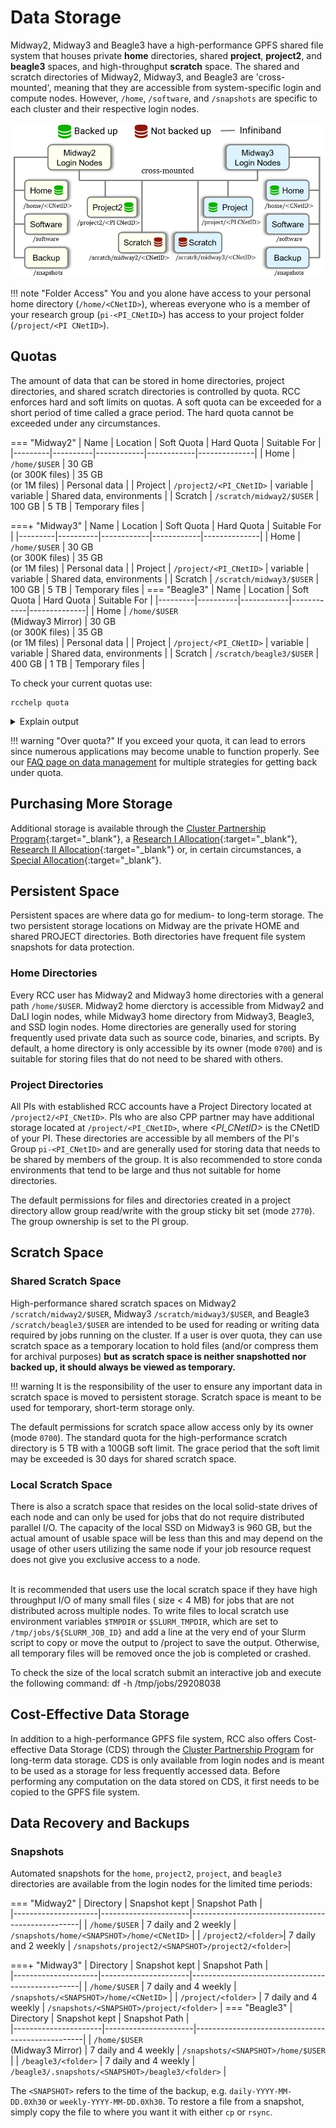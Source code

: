 # Data Storage

Midway2,  Midway3 and Beagle3 have a high-performance GPFS shared file system that houses private **home** directories, shared **project**, **project2**, and **beagle3** spaces, and high-throughput **scratch** space. The shared and scratch directories of Midway2, Midway3, and Beagle3 are 'cross-mounted', meaning that they are accessible from system-specific login and compute nodes. However, `/home`, `/software`, and `/snapshots` are specific to each cluster and their respective login nodes.

![Midway Storage](img/data_management/midway23_storage.jpg)   

!!! note "Folder Access"
      You and you alone have access to your personal home directory (`/home/<CNetID>`), whereas everyone who is a member of your research group (`pi-<PI_CNetID>`) has access to your project folder (`/project/<PI CNetID>`).

## Quotas

The amount of data that can be stored in home directories, project directories, and shared scratch directories is controlled by quota. RCC enforces hard and soft limits on quotas. A soft quota can be exceeded for a short period of time called a grace period.  The hard quota cannot be exceeded under any circumstances.


=== "Midway2"
      |  Name    | Location | Soft Quota | Hard Quota | Suitable For |
      |---------|----------|------------|------------|--------------|
      | Home    | `/home/$USER`            | 30 GB <br /> (or 300K files) | 35 GB <br /> (or 1M files) | Personal data  |
      | Project | `/project2/<PI_CNetID>`     | variable                     | variable                   | Shared data, environments |
      | Scratch | `/scratch/midway2/$USER` | 100 GB                       | 5 TB                       | Temporary files            |

===+ "Midway3"
      | Name    | Location | Soft Quota | Hard Quota | Suitable For |
      |---------|----------|------------|------------|--------------|
      | Home    | `/home/$USER`            | 30 GB <br /> (or 300K files) | 35 GB <br /> (or 1M files) | Personal data  |
      | Project | `/project/<PI_CNetID>`      | variable                     | variable                   | Shared data, environments |
      | Scratch | `/scratch/midway3/$USER` | 100 GB                       | 5 TB                       | Temporary files            |
=== "Beagle3"
      |  Name    | Location | Soft Quota | Hard Quota | Suitable For |
      |---------|----------|------------|------------|--------------|
      | Home    | `/home/$USER`<br /> (Midway3 Mirror) | 30 GB <br /> (or 300K files) | 35 GB <br /> (or 1M files) | Personal data  |
      | Project | `/project/<PI_CNetID>`      | variable                     | variable                   | Shared data, environments |
      | Scratch | `/scratch/beagle3/$USER` | 400 GB                       | 1 TB                       | Temporary files            |

To check your current quotas use:
 ```
 rcchelp quota
 ``` 

<details>
<summary>Explain output</summary>
```
---------------------------------------------------------------------------
fileset          type                   used      quota      limit    grace
---------------- ---------------- ---------- ---------- ---------- --------
home             blocks (user)         8.77G     30.00G     35.00G     none
                 files  (user)        157865     300000    1000000     none
scratch          blocks (user)       101.07G    100.00G      5.00T  30 days
                 files  (user)        193028   10000000   20000000     none
---------------- ---------------- ---------- ---------- ---------- --------
>>> Capacity Filesystem: project2 (GPFS)
---------------- ---------------- ---------- ---------- ---------- --------
pi-shrek         blocks (group)       59.10T     60.00T     60.00T     none
                 files  (group)     45825436  384500000  385500000     none
---------------- ---------------- ---------- ---------- ---------- --------
---------------------------------------------------------------------------
```
<table>
    <thead>
        <tr>
            <th>Field</th>
            <th>Meaning</th>
        </tr>
    </thead>
    <tbody>
        <tr>
        <!-- Row 1 -->
            <td>fileset</td>
            <td>File set or file system where this quota is valid</td>
        </tr>
        <tr>
      <!-- Row 2 -->
            <td>type</td>
            <td>Type of quota. *Blocks* are the amount of consumed disk space. *Files* are the number of files in a directory. Blocks or files quotas can be set at the user or group level.</td>
        </tr>
        <tr>
        <!-- Row 3 -->
            <td>used</td>
            <td>The amount of disk space consumed or the number of files in the specified location.</td>
        </tr>
        <tr>
        <!-- Row 4 -->
            <td>quota</td>
            <td>The *soft quota* (disk space or file count) associated with the specified location. It is possible for usage to exceed the soft quota for the grace period or up to the hard limit.</td>
        </tr>
        <tr>
        <!-- Row 5 -->
            <td>limit</td>
            <td>The *hard quota* (disk space or file count) associated with the specified location. When your usage exceeds this limit, you will NOT be able to write to that filesystem.</td>
        </tr>
        <tr>
        <!-- Row 6 -->
            <td>grace</td>
            <td>The amount of time remaining that the soft quota can be exceeded. *None* means that the quota is not exceeded. After a soft quota has been exceeded for longer than the grace period, it will no longer be possible to create new files.</td>
        </tr>                
    </tbody>
</table>

</details>

!!! warning "Over quota?"
      If you exceed your quota, it can lead to errors since numerous applications may become unable to function properly. See our [FAQ page on data management](../FAQ/data_management_faq.md) for multiple strategies for getting back under quota.

## Purchasing More Storage  
Additional storage is available through the [Cluster Partnership Program](https://rcc.uchicago.edu/support-and-services/cluster-partnership-program){:target="_blank"},
a [Research I Allocation](https://rcc.uchicago.edu/research-allocation-request){:target="_blank"}, [Research II Allocation](https://rcc.uchicago.edu/research-allocation-request-II){:target="_blank"} or, in certain circumstances,
a [Special Allocation](https://rcc.uchicago.edu/special-allocation-request){:target="_blank"}.

## Persistent Space

Persistent spaces are where data go for medium- to long-term storage. The two persistent storage locations on Midway are the private HOME and shared PROJECT directories. Both directories have frequent file system snapshots for data protection.

### Home Directories

Every RCC user has Midway2 and Midway3 home directories with a general path `/home/$USER`. Midway2 home dierctory is accessible from Midway2 and DaLI login nodes, while Midway3 home directory from Midway3, Beagle3, and SSD login nodes. Home directories are generally used for storing frequently used private data such as source code, binaries, and scripts. By default, a home directory is only accessible by its owner (mode `0700`) and is suitable for storing files that do not need to be shared with others.

### Project Directories

All PIs with established RCC accounts have a Project Directory located at `/project2/<PI_CNetID>`. PIs who are also CPP partner may have additional storage located at `/project/<PI_CNetID>`, where *<PI_CNetID>* is the CNetID of your PI. These directories are accessible by all members of the PI's Group `pi-<PI_CNetID>` and are generally used for storing data that needs to be shared by members of the group. It is also recommended to store conda environments that tend to be large and thus not suitable for home directories.  

The default permissions for files and directories created in a project directory allow group read/write with the group sticky bit set (mode `2770`). The group ownership is set to the PI group.

## Scratch Space

### Shared Scratch Space

High-performance shared scratch spaces on Midway2 `/scratch/midway2/$USER`, Midway3 `/scratch/midway3/$USER`, and Beagle3 `/scratch/beagle3/$USER` are intended to be used for reading or writing data required by jobs running on the cluster. If a user is over quota, they can use scratch space as a temporary location to hold files (and/or compress them for archival purposes) **but as scratch space is neither snapshotted nor backed up, it should always be viewed as temporary.**

!!! warning
      It is the responsibility of the user to ensure any important data in scratch space is moved to persistent storage.  Scratch space is meant to be used for temporary, short-term storage only.

The default permissions for scratch space allow access only by its owner (mode `0700`). The standard quota
for the high-performance scratch directory is 5 TB with a 100GB soft limit.  The grace period that the soft limit may be
exceeded is 30 days for shared scratch space.

### Local Scratch Space
There is also a scratch space that resides on the local solid-state drives of each node and can only be used for jobs that do not require distributed parallel I/O. The capacity of the local SSD on Midway3 is 960 GB, but the actual amount of usable space will be less than this and may depend on the usage of other users utilizing the same node if your job resource request does not give you exclusive access to a node.<br></br>
<!-- There is presently no Slurm post script to clean up the local scratch, so please be mindful to clean up this space after any job. -->

It is recommended that users use the local scratch space if they have high throughput I/O of many small files ( size < 4 MB) for jobs that are not distributed across multiple nodes. To write files to local scratch use environment variables `$TMPDIR` or `$SLURM_TMPDIR`, which are set to `/tmp/jobs/${SLURM_JOB_ID}` and add a line at the very end of your Slurm script to copy or move the output to /project to save the output. Otherwise, all temporary files will be removed once the job is completed or crashed.

To check the size of the local scratch submit an interactive job and execute the following command:
df -h /tmp/jobs/29208038

## Cost-Effective Data Storage  
In addition to a high-performance GPFS file system, RCC also offers Cost-effective Data Storage (CDS) through the
[Cluster Partnership Program](https://rcc.uchicago.edu/support-and-services/cluster-partnership-program) for long-term data storage. CDS is only available from login nodes and is meant
to be used as a storage for less frequently accessed data. Before performing any computation on the data stored
on CDS, it first needs to be copied to the GPFS file system.  

## Data Recovery and Backups

### Snapshots

Automated snapshots for the `home`, `project2`, `project`, and `beagle3` directories are available from the login nodes for the limited time periods:

=== "Midway2"
      | Directory           | Snapshot kept        | Snapshot Path                                    |      
      |---------------------|----------------------|--------------------------------------------------|
      | `/home/$USER`       | 7 daily and 2 weekly | `/snapshots/home/<SNAPSHOT>/home/<CNetID>`       |
      | `/project2/<folder>`| 7 daily and 2 weekly | `/snapshots/project2/<SNAPSHOT>/project2/<folder>`|

===+ "Midway3"
      | Directory           | Snapshot kept        | Snapshot Path                                    |      
      |---------------------|----------------------|--------------------------------------------------|
      | `/home/$USER`       | 7 daily and 4 weekly | `/snapshots/<SNAPSHOT>/home/<CNetID>`            |
      | `/project/<folder>` | 7 daily and 4 weekly | `/snapshots/<SNAPSHOT>/project/<folder>`         |
=== "Beagle3"
      | Directory            | Snapshot kept        | Snapshot Path                                    |      
      |----------------------|----------------------|--------------------------------------------------|
      | `/home/$USER`<br/>(Midway3 Mirror) | 7 daily and 4 weekly | `/snapshots/<SNAPSHOT>/home/$USER`            |
      | `/beagle3/<folder>`  | 7 daily and 4 weekly | `/beagle3/.snapshots/<SNAPSHOT>/beagle3/<folder>`           |
      
 The `<SNAPSHOT>` refers to the time of the backup, e.g. `daily-YYYY-MM-DD.0Xh30` or `weekly-YYYY-MM-DD.0Xh30`. To restore a file from a snapshot, simply copy the file to where you want it with either `cp` or `rsync`.
